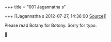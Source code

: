 +++
title = "001 Jagannatha s"

+++
[[Jagannatha s	2012-07-27, 14:36:00 [Source](https://groups.google.com/g/bvparishat/c/Cz68AQWevfQ)]]



Please read Botany for Botony. Sorry for typo.



